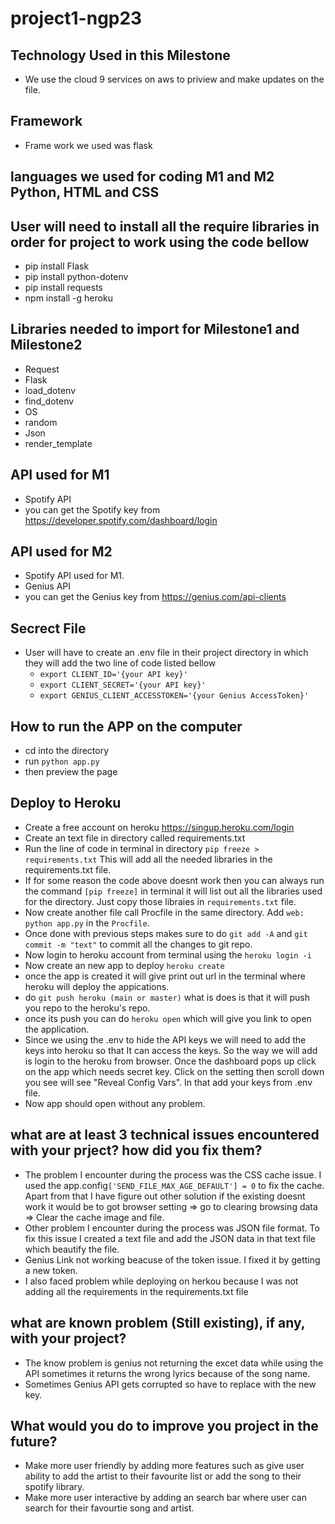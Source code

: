 # project1-ngp23
## Technology Used in this Milestone
  - We use the cloud 9 services on aws to priview and make updates on the file.
## Framework 
  - Frame work we used was flask
## languages we used for coding M1 and M2 Python, HTML and CSS
## User will need to install all the require libraries in order for project to work using the code bellow
  - pip install Flask
  - pip install python-dotenv
  - pip install requests
  - npm install -g heroku
## Libraries needed to import for Milestone1 and Milestone2
  - Request
  - Flask
  - load_dotenv
  - find_dotenv
  - OS
  - random
  - Json
  - render_template
## API used for M1
 - Spotify API
 - you can get the Spotify key from https://developer.spotify.com/dashboard/login
## API used for M2
 - Spotify API used for M1.
 - Genius API
 - you can get the Genius key from https://genius.com/api-clients
## Secrect File
 - User will have to create an .env file in their project directory in which they will add the two line of code listed bellow
      - `export CLIENT_ID='{your API key}'`
      - `export CLIENT_SECRET='{your API key}'`
      - `export GENIUS_CLIENT_ACCESSTOKEN='{your Genius AccessToken}'`
## How to run the APP on the computer
 - cd into the directory
 - run `python app.py`
 - then preview the page
## Deploy to Heroku
 - Create a free account on heroku https://singup.heroku.com/login
 - Create an text file in directory called requirements.txt
 - Run the line of code in terminal in directory  `pip freeze > requirements.txt`  This will add all the needed libraries in the requirements.txt file.
 - If for some reason the code above doesnt work then you can always run the command `[pip freeze]` in terminal it will list out all the libraries used for the directory. Just copy those libraies in `requirements.txt` file.
 - Now create another file call Procfile in the same directory. Add `web: python app.py` in the `Procfile`.
 - Once done with previous steps makes sure to do `git add -A` and `git commit -m "text"` to commit all the changes to git repo.
 - Now login to heroku account from terminal using the `heroku login -i`
 - Now create an new app to deploy `heroku create`
 - once the app is created it will give print out url in the terminal where heroku will deploy the appications.
 - do `git push heroku (main or master)` what is does is that it will push you repo to the heroku's repo.
 - once its push you can do `heroku open` which will give you link to open the application.
 - Since we using the .env to hide the API keys we will need to add the keys into heroku so that It can access the keys. So the way we will add is login to the heroku from browser. Once the dashboard pops up click on the app which needs secret key. Click on the setting then scroll down you see will see "Reveal Config Vars". In that add your keys from .env file.
 - Now app should open without any problem.
## what are at least 3 technical issues encountered with your prject? how did you fix them?
 - The problem I encounter during the process was the CSS cache issue. I used the app.config`['SEND_FILE_MAX_AGE_DEFAULT'] = 0` to fix the cache. Apart from that I have figure out other solution if the existing doesnt work it would be to got browser setting =>  go to clearing browsing data => Clear the cache image and file.
 - Other problem I encounter during the process was JSON file format. To fix this issue I created a text file and add the JSON data in that text file which beautify the file.
 - Genius Link not working beacuse of the token issue. I fixed it by getting a new token.
 - I also faced problem while deploying on herkou because I was not adding all the requirements in the requirements.txt file 
## what are known problem (Still existing), if any, with your project?
  - The know problem is genius not returning the excet data while using the API sometimes it returns the wrong lyrics because of the song name.
  - Sometimes Genius API gets corrupted so have to replace with the new key.
 ## What would you do to improve you project in the future?
 - Make more user friendly by adding more features such as give user ability to add the artist to their favourite list or add the song to their spotify library.
 - Make more user interactive by adding an search bar where user can search for their favourtie song and artist.
 
 
